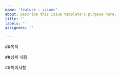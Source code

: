```yaml
---
name: 'feature : issues'
about: Describe this issue template's purpose here.
title: ''
labels: ''
assignees: ''

---
```


##목적

##상세 내용

##특이사항
